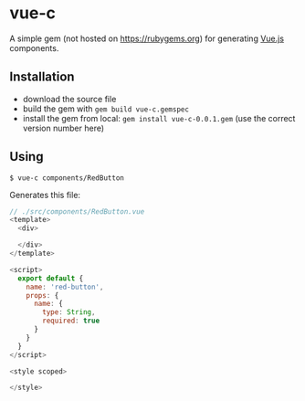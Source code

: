 # vue-c

A simple gem (not hosted on https://rubygems.org) for generating [Vue.js](https://vuejs.org/v2/guide/components.html) components.

## Installation
- download the source file
- build the gem with `gem build vue-c.gemspec`
- install the gem from local: `gem install vue-c-0.0.1.gem` (use the correct version number here)

## Using

    $ vue-c components/RedButton

Generates this file:

```javascript
// ./src/components/RedButton.vue
<template>
  <div>

  </div>
</template>

<script>
  export default {
    name: 'red-button',
    props: {
      name: {
        type: String,
        required: true
      }
    }
  }
</script>

<style scoped>

</style>

```

